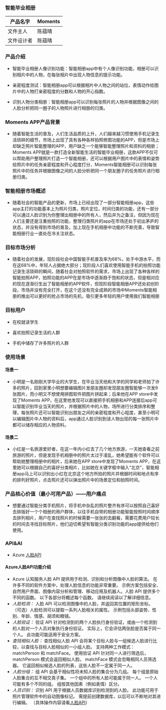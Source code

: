 ### 智能毕业相册

|   产品名字  |  Moments   |
| --- | --- |
|    文件主人 |   陈蕴晴  |
|    文件设计者 |  陈蕴晴   |


### 产品介绍

- 智能毕业相册人像识别功能：智能相册app中有个人像识别功能，相册可以识别相片中的人物，在每张相片中出现人物信息的提示功能。

- 亲密程度测试：智能相册app可以根据相片中人物之间的站位，表情动作给图片中的人物打亲密程度的分数和人物的开心指数。

- 识别人物分类相册：智能相册app可以识别每张照片的人物并根据图像之间的人脸分析把同一圈子的人物照片进行相册的归类。



### Moments APP产品背景
- 随着智能生活的普及，人们生活品质的上升，人们越来越习惯使用手机记录生活琐碎的细节，市场上出现了具有各种各样拍照修图功能的APP，但是市场上却缺乏照片智能整理的APP，用户缺乏一个能够智能整理照片和资料的相册；Moments APP就是一款打造全新智能生活的智能毕业相册，这款APP不仅可以帮助用户整理照片打造一个智能相册，还可以根据用户图片中的表情和姿势给照片中的任务亲密程度和开心程度打分，Moments智能相册可以识别每张照片中的任务并根据图像之间的人脸分析把同一个朋友圈子的任务照片进行相册归类。


### 智能相册市场概述
- 随着社会的智能产品的更新，市场上已经出现了一部分智能相册app，这些app主打的功能基本上为照片归类，照片定位，时间归类的功能，还有一部分可以通过人脸识别为你整理出相册中的所有人，然后并为之备注，但因为现在人们主要还是注重拍照的功能，整理归类照片的app在市场还处于初出茅庐的状态，并没有得到市场的普及，加上现在手机相册中功能的不断完善，导致智能相册行业一直处在冷关注状态。


### 目标市场分析
- 随着社会的发展，现阶段社会中国智能手机普及率为68%，处于中游水平，而在这68%中，年轻人占据绝大部分；现阶段人们喜欢使用智能手机的拍照功能记录生活琐碎的瞬间，随着社会对拍照软件的需求，市场上出现了各种各样的智能拍照APP，拍照功能的APP在是市场中逐渐趋于饱和的状态，但是相对应的现在逐渐衍生出了智能相册的APP软件，但现阶段智能相册APP还处初创阶段，市场并没有完全打开，在这个还没有完全成熟的市场中Moments智能相册的推出可以更好的抢占市场的先机，吸引更多年轻的用户使用我们智能相册


### 目标用户

- 在校就读学生

- 喜欢拍照记录生活的人群

- 手机中储存了许多照片的人群

### 使用场景

#### 场景一
- 小明是一名刚刚大学毕业的大学生，在毕业当天他和大学的同学和老师拍了许多的照片，回到家里小明想要编辑图片发朋友圈却发现朋友圈智能够一次发9张图片，而小明又不想使用拼图软件把图片拼起来；后来他在APP store中发现了Moments APP，在这里他发现可以直接把手机相册和APP连接后app可以智能识别毕业当天的照片，并根据照片中的人物，场所进行分类排序和整理，每张照片还可以智能识别出朋友之间的亲密程度和开心程度，甚至小明可以编辑图片中人物的资料后，app通过人脸识别到该人物出现的每一张照片中都可以储存相应的人物资料。

#### 场景二
- 小红是一名旅游爱好者，在这一年内小红去了几个地方旅游，一天她查看之前旅游的照片，但是发现手机相册中的照片太过于凌乱，她希望能有个软件可以帮助她整理相册中的相片，后来她在APP store中发现了Moments APP，在这里她可以根据自己的喜好分类相片，比如她在关键字框中输入“北京”，智能相册app马上可以识别出小红在北京这个地方所拍的照片并根据时间和地点有序的排列好照片，点击照片还可以弹出照片中的场景定位和拍照时间。

### 产品核心价值（最小可用产品）——用户痛点
- 想要通过智能分类手机照片，将手机中杂乱的照片整齐有序可以按照自己喜好去排版好一个个相册的用户群体，以往手机自带的相册功能智能按照时间顺序去排列相片，用户在查找照片的时候需要一张张的去翻看，需要花费用户较长的时间去寻找目标照片，他们迫切希望有智能分类识别功能的app提供给他们使用。

### API&AI

- Azure [人脸API](https://docs.microsoft.com/zh-cn/azure/cognitive-services/face/)

#### Azure人脸API功能介绍
- Azure 认知服务人脸 API 提供用于检测、识别和分析图像中人脸的算法。 在许多不同的软件方案中，处理人脸信息的功能非常重要。 示例方案包括安全、自然用户界面、图像内容分析和管理、移动应用及机器人。人脸 API 提供多个不同的函数。 以下各部分将概述每个函数。 请继续阅读以了解详细信息。
- *人脸检测：* 人脸 API 可以检测图像中的人脸，并返回其位置的矩形坐标。 （可选）人脸检测可以提取一系列人脸相关的属性。 示例包括头部姿势、性别、年龄、情感、胡须和眼镜。
- *人脸验证：* 验证 API 针对检测到的两个人脸执行身份验证，或由一个检测到的人脸对一个人员对象执行身份验证。 实际上，它会评估两张脸是否属于同一个人。 此功能可能适用于安全方案。
- *查找相似人脸：* 查找相似人脸 API 会将某个目标人脸与一组候选人脸进行比较，以查找与目标人脸相似的一小组人脸。 支持两种工作模式：matchPerson 和 matchFace。 使用验证 API 针对同一人进行筛选后，matchPerson 模式会返回相似人脸。 matchFace 模式会忽略相同人员筛选器。 它返回相似候选人脸的列表，这些人脸不一定属于同一人。
- *人脸分组：* 组 API 会基于相似性将未知人脸的集合分为几组。 每个组是原始人脸集合的互不相交真子集。 一个组中的所有人脸可能属于同一人。 一个人可能有多个不同的组。 组按其他因素（例如表情）区分。
- *人员识别：* 识别 API 用于根据人员数据库识别检测到的人脸。 此功能可用于照片管理软件中的自动图像标记。 需提前创建数据库，以后可以不断地对其进行编辑。
（具体操作内容请看[人脸API](https://docs.microsoft.com/zh-cn/azure/cognitive-services/face/)）
